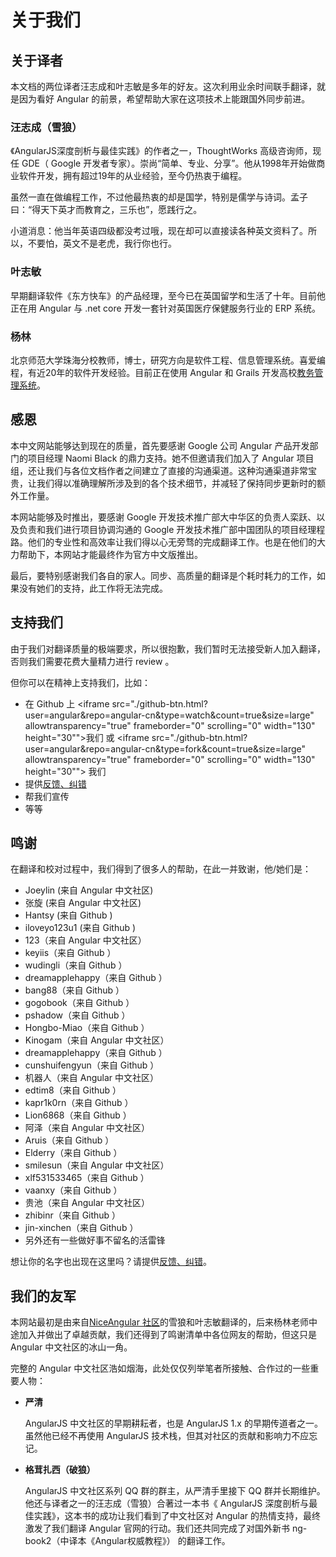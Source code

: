 # 关于我们

## 关于译者
本文档的两位译者汪志成和叶志敏是多年的好友。这次利用业余时间联手翻译，就是因为看好 Angular 的前景，希望帮助大家在这项技术上能跟国外同步前进。

### 汪志成（雪狼）
《AngularJS深度剖析与最佳实践》的作者之一，ThoughtWorks 高级咨询师，现任 GDE（ Google 开发者专家）。崇尚“简单、专业、分享”。他从1998年开始做商业软件开发，拥有超过19年的从业经验，至今仍热衷于编程。

虽然一直在做编程工作，不过他最热衷的却是国学，特别是儒学与诗词。孟子曰：“得天下英才而教育之，三乐也”，愿践行之。

小道消息：他当年英语四级都没考过哦，现在却可以直接读各种英文资料了。所以，不要怕，英文不是老虎，我行你也行。

### 叶志敏
早期翻译软件《东方快车》的产品经理，至今已在英国留学和生活了十年。目前他正在用 Angular 与 .net core 开发一套针对英国医疗保健服务行业的 ERP 系统。

### 杨林
北京师范大学珠海分校教师，博士，研究方向是软件工程、信息管理系统。喜爱编程，有近20年的软件开发经验。目前正在使用
Angular 和 Grails 开发高校[教务管理系统](http://www.github.com/jwgl)。

## 感恩

本中文网站能够达到现在的质量，首先要感谢 Google 公司 Angular 产品开发部门的项目经理 Naomi Black 的鼎力支持。她不但邀请我们加入了 Angular 项目组，还让我们与各位文档作者之间建立了直接的沟通渠道。这种沟通渠道非常宝贵，让我们得以准确理解所涉及到的各个技术细节，并减轻了保持同步更新时的额外工作量。

本网站能够及时推出，要感谢 Google 开发技术推广部大中华区的负责人栾跃、以及负责和我们进行项目协调沟通的 Google 开发技术推广部中国团队的项目经理程路。他们的专业性和高效率让我们得以心无旁骛的完成翻译工作。也是在他们的大力帮助下，本网站才能最终作为官方中文版推出。

最后，要特别感谢我们各自的家人。同步、高质量的翻译是个耗时耗力的工作，如果没有她们的支持，此工作将无法完成。

## 支持我们

由于我们对翻译质量的极端要求，所以很抱歉，我们暂时无法接受新人加入翻译，否则我们需要花费大量精力进行 review 。

但你可以在精神上支持我们，比如：

- 在 Github 上 <iframe src="./github-btn.html?user=angular&amp;repo=angular-cn&amp;type=watch&amp;count=true&amp;size=large" allowtransparency="true" frameborder="0" scrolling="0" width="130" height="30""></iframe>我们 或 <iframe src="./github-btn.html?user=angular&amp;repo=angular-cn&amp;type=fork&amp;count=true&amp;size=large" allowtransparency="true" frameborder="0" scrolling="0" width="130" height="30""></iframe> 我们
- 提供[反馈、纠错](https://github.com/angular/angular-cn/issues)
- 帮我们宣传
- 等等

## 鸣谢

在翻译和校对过程中，我们得到了很多人的帮助，在此一并致谢，他/她们是：

- Joeylin (来自 Angular 中文社区)
- 张旋 (来自 Angular 中文社区)
- Hantsy (来自 Github )
- iloveyo123u1 (来自 Github )
- 123（来自 Angular 中文社区）
- keyiis（来自 Github ）
- wudingli（来自 Github ）
- dreamapplehappy（来自 Github ）
- bang88（来自 Github ）
- gogobook（来自 Github ）
- pshadow（来自 Github ）
- Hongbo-Miao（来自 Github ）
- Kinogam（来自 Angular 中文社区）
- dreamapplehappy（来自 Github ）
- cunshuifengyun（来自 Github ）
- 机器人（来自 Angular 中文社区）
- edtim8（来自 Github ）
- kapr1k0rn（来自 Github ）
- Lion6868（来自 Github ）
- 阿泽（来自 Angular 中文社区）
- Aruis（来自 Github ）
- Elderry（来自 Github ）
- smilesun（来自 Angular 中文社区）
- xlf531533465（来自 Github ）
- vaanxy（来自 Github ）
- 贵池（来自 Angular 中文社区）
- zhibinr（来自 Github ）
- jin-xinchen（来自 Github ）
- 另外还有一些做好事不留名的活雷锋

想让你的名字也出现在这里吗？请提供[反馈、纠错](https://github.com/angular/angular-cn/issues)。

## 我们的友军

本网站最初是由来自[NiceAngular 社区](/translations/cn/nice-angular)的雪狼和叶志敏翻译的，后来杨林老师中途加入并做出了卓越贡献，我们还得到了鸣谢清单中各位网友的帮助，但这只是 Angular 中文社区的冰山一角。

完整的 Angular 中文社区浩如烟海，此处仅仅列举笔者所接触、合作过的一些重要人物：

- **严清**

  AngularJS 中文社区的早期耕耘者，也是 AngularJS 1.x 的早期传道者之一。虽然他已经不再使用 AngularJS 技术栈，但其对社区的贡献和影响力不应忘记。
  
- **格茸扎西（破狼）**

  AngularJS 中文社区系列 QQ 群的群主，从严清手里接下 QQ 群并长期维护。他还与译者之一的汪志成（雪狼）合著过一本书《 AngularJS 深度剖析与最佳实践》，这本书的成功让我们看到了中文社区对 Angular 的热情支持，最终激发了我们翻译 Angular 官网的行动。我们还共同完成了对国外新书 ng-book2（中译本《Angular权威教程》） 的翻译工作。
